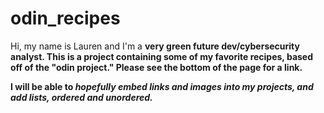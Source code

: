 # odin_recipes
Hi, my name is Lauren and I'm a <strong>very<strong> green future dev/cybersecurity analyst. This is a project containing some of my favorite recipes, based off of the "odin project." Please see the bottom of the page for a link. 

<p>I will be able to <em> hopefully <em> embed links and images into my projects, and add lists, ordered and unordered.